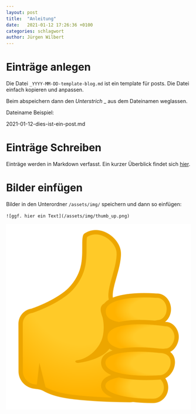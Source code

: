 ```yaml
---
layout: post
title:  "Anleitung"
date:   2021-01-12 17:26:36 +0100
categories: schlagwort
author: Jürgen Wilbert
---
```


# Einträge anlegen

Die Datei `_YYYY-MM-DD-template-blog.md` ist ein template für posts. Die Datei einfach kopieren und anpassen.

Beim abspeichern dann den *Unterstrich* _ aus dem Dateinamen weglassen.

Dateiname Beispiel:

2021-01-12-dies-ist-ein-post.md

# Einträge Schreiben

Einträge werden in Markdown verfasst. Ein kurzer Überblick findet sich
[hier](https://github.com/adam-p/markdown-here/wiki/Markdown-Cheatsheet).

# Bilder einfügen

Bilder in den Unterordner `/assets/img/` speichern und dann so einfügen:

`![ggf. hier ein Text](/assets/img/thumb_up.png)`

![ggf. hier ein Text](/assets/img/thumb_up.png)
